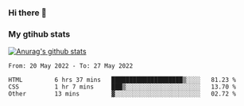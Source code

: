 ### Hi there 👋

### My gtihub stats

[![Anurag's github stats](https://github-readme-stats.vercel.app/api?username=gaozhidong)](https://github.com/gaozhidong/github-readme-stats)

<!--START_SECTION:waka-->

```text
From: 20 May 2022 - To: 27 May 2022

HTML         6 hrs 37 mins   ████████████████████▒░░░░   81.23 %
CSS          1 hr 7 mins     ███▒░░░░░░░░░░░░░░░░░░░░░   13.70 %
Other        13 mins         ▓░░░░░░░░░░░░░░░░░░░░░░░░   02.72 %
```

<!--END_SECTION:waka-->